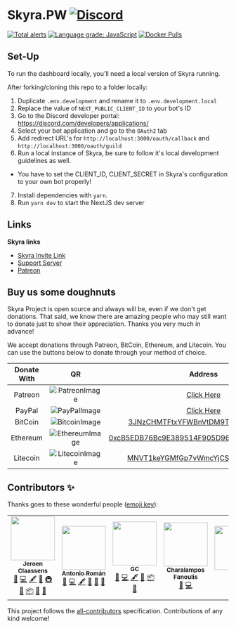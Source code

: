 # Skyra.PW [![Discord](https://discord.com/api/guilds/254360814063058944/embed.png)](https://join.skyra.pw)

[![Total alerts](https://img.shields.io/lgtm/alerts/g/skyra-project/skyra.pw.svg?logo=lgtm&logoWidth=18)](https://lgtm.com/projects/g/skyra-project/skyra.pw/alerts/)
[![Language grade: JavaScript](https://img.shields.io/lgtm/grade/javascript/g/skyra-project/skyra.pw.svg?logo=lgtm&logoWidth=18)](https://lgtm.com/projects/g/skyra-project/skyra.pw/context:javascript)
[![Docker Pulls](https://img.shields.io/docker/pulls/skyrabot/skyra.pw?logo=docker&logoColor=white)](https://hub.docker.com/r/skyrabot/skyra.pw)

## Set-Up

To run the dashboard locally, you'll need a local version of Skyra running.

After forking/cloning this repo to a folder locally:

1. Duplicate `.env.development` and rename it to `.env.development.local`
2. Replace the value of `NEXT_PUBLIC_CLIENT_ID` to your bot's ID
3. Go to the Discord developer portal: https://discord.com/developers/applications/
4. Select your bot application and go to the `OAuth2` tab
5. Add redirect URL's for `http://localhost:3000/oauth/callback` and `http://localhost:3000/oauth/guild`
6. Run a local instance of Skyra, be sure to follow it's local development guidelines as well.

-   You have to set the CLIENT_ID, CLIENT_SECRET in Skyra's configuration to your own bot properly!

7. Install dependencies with `yarn`.
8. Run `yarn dev` to start the NextJS dev server

## Links

**Skyra links**

-   [Skyra Invite Link](https://invite.skyra.pw)
-   [Support Server](https://join.skyra.pw)
-   [Patreon](https://donate.skyra.pw/patreon)

## Buy us some doughnuts

Skyra Project is open source and always will be, even if we don't get donations. That said, we know there are amazing people who
may still want to donate just to show their appreciation. Thanks you very much in advance!

We accept donations through Patreon, BitCoin, Ethereum, and Litecoin. You can use the buttons below to donate through your method of choice.

| Donate With |         QR         |                                                                  Address                                                                  |
| :---------: | :----------------: | :---------------------------------------------------------------------------------------------------------------------------------------: |
|   Patreon   | ![PatreonImage][]  |                                               [Click Here](https://donate.skyra.pw/patreon)                                               |
|   PayPal    |  ![PayPalImage][]  |                                               [Click Here](https://donate.skyra.pw/paypal)                                                |
|   BitCoin   | ![BitcoinImage][]  |         [3JNzCHMTFtxYFWBnVtDM9Tt34zFbKvdwco](bitcoin:3JNzCHMTFtxYFWBnVtDM9Tt34zFbKvdwco?amount=0.01&label=Skyra%20Discord%20Bot)          |
|  Ethereum   | ![EthereumImage][] | [0xcB5EDB76Bc9E389514F905D9680589004C00190c](ethereum:0xcB5EDB76Bc9E389514F905D9680589004C00190c?amount=0.01&label=Skyra%20Discord%20Bot) |
|  Litecoin   | ![LitecoinImage][] |         [MNVT1keYGMfGp7vWmcYjCS8ntU8LNvjnqM](litecoin:MNVT1keYGMfGp7vWmcYjCS8ntU8LNvjnqM?amount=0.01&label=Skyra%20Discord%20Bot)         |

[patreonimage]: https://cdn.skyra.pw/gh-assets/patreon.png
[paypalimage]: https://cdn.skyra.pw/gh-assets/paypal.png
[bitcoinimage]: https://cdn.skyra.pw/gh-assets/bitcoin.png
[ethereumimage]: https://cdn.skyra.pw/gh-assets/ethereum.png
[litecoinimage]: https://cdn.skyra.pw/gh-assets/litecoin.png

## Contributors ✨

Thanks goes to these wonderful people ([emoji key](https://allcontributors.org/docs/en/emoji-key)):

<!-- ALL-CONTRIBUTORS-LIST:START - Do not remove or modify this section -->
<!-- prettier-ignore-start -->
<!-- markdownlint-disable -->
<table>
  <tr>
    <td align="center"><a href="https://favware.tech/"><img src="https://avatars3.githubusercontent.com/u/4019718?v=4?s=100" width="100px;" alt=""/><br /><sub><b>Jeroen Claassens</b></sub></a><br /><a href="https://github.com/skyra-project/skyra.pw/issues?q=author%3AFavna" title="Bug reports">🐛</a> <a href="https://github.com/skyra-project/skyra.pw/commits?author=Favna" title="Code">💻</a> <a href="#content-Favna" title="Content">🖋</a> <a href="#design-Favna" title="Design">🎨</a> <a href="#infra-Favna" title="Infrastructure (Hosting, Build-Tools, etc)">🚇</a> <a href="#maintenance-Favna" title="Maintenance">🚧</a> <a href="#platform-Favna" title="Packaging/porting to new platform">📦</a> <a href="#projectManagement-Favna" title="Project Management">📆</a> <a href="https://github.com/skyra-project/skyra.pw/pulls?q=is%3Apr+reviewed-by%3AFavna" title="Reviewed Pull Requests">👀</a></td>
    <td align="center"><a href="https://github.com/kyranet"><img src="https://avatars0.githubusercontent.com/u/24852502?v=4?s=100" width="100px;" alt=""/><br /><sub><b>Antonio Román</b></sub></a><br /><a href="https://github.com/skyra-project/skyra.pw/issues?q=author%3Akyranet" title="Bug reports">🐛</a> <a href="https://github.com/skyra-project/skyra.pw/commits?author=kyranet" title="Code">💻</a> <a href="#content-kyranet" title="Content">🖋</a> <a href="#design-kyranet" title="Design">🎨</a> <a href="#projectManagement-kyranet" title="Project Management">📆</a> <a href="https://github.com/skyra-project/skyra.pw/pulls?q=is%3Apr+reviewed-by%3Akyranet" title="Reviewed Pull Requests">👀</a></td>
    <td align="center"><a href="https://github.com/gc"><img src="https://avatars2.githubusercontent.com/u/30398469?v=4?s=100" width="100px;" alt=""/><br /><sub><b>GC</b></sub></a><br /><a href="https://github.com/skyra-project/skyra.pw/issues?q=author%3Agc" title="Bug reports">🐛</a> <a href="https://github.com/skyra-project/skyra.pw/commits?author=gc" title="Code">💻</a> <a href="#content-gc" title="Content">🖋</a> <a href="#design-gc" title="Design">🎨</a> <a href="#platform-gc" title="Packaging/porting to new platform">📦</a> <a href="https://github.com/skyra-project/skyra.pw/pulls?q=is%3Apr+reviewed-by%3Agc" title="Reviewed Pull Requests">👀</a></td>
    <td align="center"><a href="https://github.com/cfanoulis"><img src="https://avatars3.githubusercontent.com/u/38255093?v=4?s=100" width="100px;" alt=""/><br /><sub><b>Charalampos Fanoulis</b></sub></a><br /><a href="#design-cfanoulis" title="Design">🎨</a> <a href="https://github.com/skyra-project/skyra.pw/commits?author=cfanoulis" title="Code">💻</a></td>
    <td align="center"><a href="https://jaczaus.me/"><img src="https://avatars3.githubusercontent.com/u/23615291?v=4?s=100" width="100px;" alt=""/><br /><sub><b>Jacz</b></sub></a><br /><a href="https://github.com/skyra-project/skyra.pw/commits?author=MrJacz" title="Code">💻</a></td>
    <td align="center"><a href="https://github.com/Rexogamer"><img src="https://avatars0.githubusercontent.com/u/42586271?v=4?s=100" width="100px;" alt=""/><br /><sub><b>Ed L</b></sub></a><br /><a href="#content-Rexogamer" title="Content">🖋</a></td>
  </tr>
</table>

<!-- markdownlint-restore -->
<!-- prettier-ignore-end -->

<!-- ALL-CONTRIBUTORS-LIST:END -->

This project follows the [all-contributors](https://github.com/all-contributors/all-contributors) specification. Contributions of any kind welcome!
